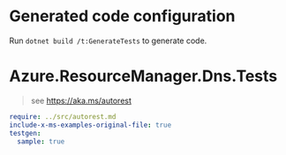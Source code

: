# Generated code configuration

Run `dotnet build /t:GenerateTests` to generate code.

# Azure.ResourceManager.Dns.Tests

> see https://aka.ms/autorest
``` yaml
require: ../src/autorest.md
include-x-ms-examples-original-file: true
testgen:
  sample: true
```

